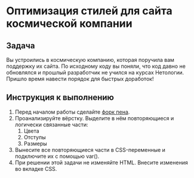# Оптимизация стилей для сайта космической компании

## Задача

Вы устроились в космическую компанию, которая поручила вам поддержку их сайта. По исходному коду вы поняли, что код давно не обновлялся и прошлый разработчик не учился на курсах Нетологии. Пришло время навести порядок для быстрых доработок!

## Инструкция к выполнению

1. Перед началом работы сделайте [форк пена](https://codepen.io/neizerth/pen/yLxMLyZ).
2. Проанализируйте вёрстку. Выделите в нём повторяющиеся и логически связанные части:
   1. Цвета
   2. Отступы
   3. Размеры
3. Вынесите все повторяющиеся части в CSS-переменные и подключите их с помощью var().
4. При решении этой задачи не изменяйте HTML. Внесите изменения во вкладке CSS.
